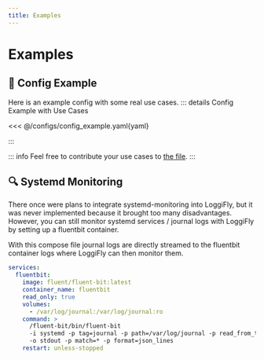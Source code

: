 ```yaml
---
title: Examples
---
```


# Examples 

## 📝 Config Example

Here is an example config with some real use cases. 
::: details Config Example with Use Cases

<<< @/configs/config_example.yaml{yaml}

:::

::: info
Feel free to contribute your use cases to [the file](https://github.com/clemcer/loggifly/blob/main/docs/configs/config_example.yaml).
:::

## 🔍 Systemd Monitoring

There once were plans to integrate systemd-monitoring into LoggiFly, but it was never implemented because it brought too many disadvantages. <br>
However, you can still monitor systemd services / journal logs with LoggiFly by setting up a fluentbit container.

With this compose file journal logs are directly streamed to the fluentbit container logs where LoggiFly can then monitor them.

```yaml
services:
  fluentbit:
    image: fluent/fluent-bit:latest
    container_name: fluentbit
    read_only: true
    volumes:
      - /var/log/journal:/var/log/journal:ro
    command: >
      /fluent-bit/bin/fluent-bit
      -i systemd -p tag=journal -p path=/var/log/journal -p read_from_tail=true
      -o stdout -p match=* -p format=json_lines
    restart: unless-stopped
```


